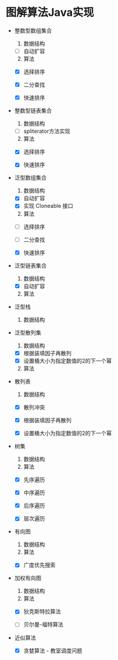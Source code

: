 # 图解算法Java实现

- 整数型数组集合

  1. 数据结构
    - [ ] 自动扩容

  2. 算法
    - [x] 选择排序
    - [x] 二分查找
    - [x] 快速排序


- 整数型链表集合

  1. 数据结构
    - [ ] spliterator方法实现

  2. 算法
    - [x] 选择排序
    - [x] 快速排序


- 泛型数组集合

  1. 数据结构
  - [x] 自动扩容
  - [x] 实现 Cloneable 接口

  2. 算法
  - [ ] 选择排序
  - [ ] 二分查找
  - [x] 快速排序


- 泛型链表集合

  1. 数据结构
  - [x] 自动扩容

  2. 算法


- 泛型栈
  1. 数据结构

- 泛型散列集

  1. 数据结构
  - [x] 根据装填因子再散列
  - [x] 设置桶大小为指定数值的2的下一个幂

  2. 算法


- 散列表

  1. 数据结构
  - [x] 散列冲突
  - [x] 根据装填因子再散列
  - [x] 设置桶大小为指定数值的2的下一个幂

  
- 树集

  1. 数据结构
  2. 算法
  - [x] 先序遍历
  - [x] 中序遍历
  - [x] 后序遍历
  - [x] 层次遍历


- 有向图

  1. 数据结构
  2. 算法
  - [x] 广度优先搜索


- 加权有向图

  1. 数据结构
  2. 算法
  - [x] 狄克斯特拉算法
  - [ ] 贝尔曼-福特算法


- 近似算法

  - [x] 贪婪算法 - 教室调度问题